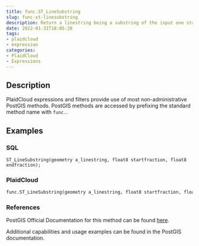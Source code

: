 ```yaml
---
title: func.ST_LineSubstring
slug: func-st-linesubstring
description: Return a linestring being a substring of the input one starting and ending at the given fractions of total 2d length
date: 2022-01-31T18:05:28
tags:
- plaidcloud
- expression
categories:
- PlaidCloud
- Expressions
---
```



## Description


PlaidCloud expressions and filters provide use of most non-administrative PostGIS methods. PostGIS methods are accessed by prefixing the standard method name with `func.`.



## Examples


### SQL



```
ST_LineSubstring(geometry a_linestring, float8 startfraction, float8 endfraction);
```


### PlaidCloud



```python
func.ST_LineSubstring(geometry a_linestring, float8 startfraction, float8 endfraction)
```


### References


PostGIS Official Documentation for this method can be found [here](https://postgis.net/docs/manual-3.1/ST_LineSubstring.html).



Additional capabilities and usage examples can be found in the PostGIS documentation.

